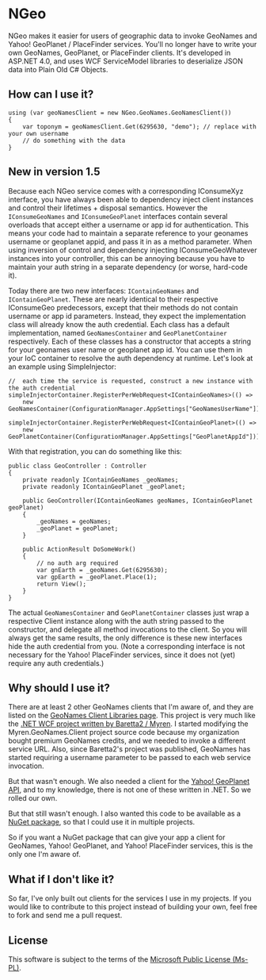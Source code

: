# NGeo
NGeo makes it easier for users of geographic data to invoke GeoNames and Yahoo! GeoPlanet / PlaceFinder services. You'll no longer have to write your own GeoNames, GeoPlanet, or PlaceFinder clients. It's developed in ASP.NET 4.0, and uses WCF ServiceModel libraries to deserialize JSON data into Plain Old C# Objects.

## How can I use it?
    using (var geoNamesClient = new NGeo.GeoNames.GeoNamesClient())
    {
        var toponym = geoNamesClient.Get(6295630, "demo"); // replace with your own username
        // do something with the data
    }

## New in version 1.5
Because each NGeo service comes with a corresponding IConsumeXyz interface, you have always been able to dependency inject client instances and control their lifetimes + disposal semantics. However the `IConsumeGeoNames` and `IConsumeGeoPlanet` interfaces contain several overloads that accept either a username or app id for authentication. This means your code had to maintain a separate reference to your geonames username or geoplanet appid, and pass it in as a method parameter. When using inversion of control and dependency injecting IConsumeGeoWhatever instances into your controller, this can be annoying because you have to maintain your auth string in a separate dependency (or worse, hard-code it).

Today there are two new interfaces: `IContainGeoNames` and `IContainGeoPlanet`. These are nearly identical to their respective IConsumeGeo predecessors, except that their methods do not contain username or app id parameters. Instead, they expect the implementation class will already know the auth credential. Each class has a default implementation, named `GeoNamesContainer` and `GeoPlanetContainer` respectively. Each of these classes has a constructor that accepts a string for your geonames user name or geoplanet app id. You can use them in your IoC container to resolve the auth dependency at runtime. Let's look at an example using SimpleInjector:

    //  each time the service is requested, construct a new instance with the auth credential
    simpleInjectorContainer.RegisterPerWebRequest<IContainGeoNames>(() =>
        new GeoNamesContainer(ConfigurationManager.AppSettings["GeoNamesUserName"]));

    simpleInjectorContainer.RegisterPerWebRequest<IContainGeoPlanet>(() =>
        new GeoPlanetContainer(ConfigurationManager.AppSettings["GeoPlanetAppId"]));

With that registration, you can do something like this:

    public class GeoController : Controller
    {
        private readonly IContainGeoNames _geoNames;
        private readonly IContainGeoPlanet _geoPlanet;

        public GeoController(IContainGeoNames geoNames, IContainGeoPlanet geoPlanet)
        {
            _geoNames = geoNames;
            _geoPlanet = geoPlanet;
        }

        public ActionResult DoSomeWork()
        {
            // no auth arg required
            var gnEarth = _geoNames.Get(6295630);
            var gpEarth = _geoPlanet.Place(1);
            return View();
        }
    }

The actual `GeoNamesContainer` and `GeoPlanetContainer` classes just wrap a respective Client instance along with the auth string passed to the constructor, and delegate all method invocations to the client. So you will always get the same results, the only difference is these new interfaces hide the auth credential from you. (Note a corresponding interface is not necessary for the Yahoo! PlaceFinder services, since it does not (yet) require any auth credentials.)

## Why should I use it?
There are at least 2 other GeoNames clients that I'm aware of, and they are listed on the [GeoNames Client Libraries page](http://www.geonames.org/export/client-libraries.html). This project is very much like the [.NET WCF project written by Baretta2 / Myren](http://www.codeproject.com/Articles/30627/GeoNames-NET-WCF-Client). I started modifying the Myren.GeoNames.Client project source code because my organization bought premium GeoNames credits, and we needed to invoke a different service URL. Also, since Baretta2's project was published, GeoNames has started requiring a username parameter to be passed to each web service invocation.

But that wasn't enough. We also needed a client for the [Yahoo! GeoPlanet API](http://developer.yahoo.com/geo/geoplanet/data/), and to my knowledge, there is not one of these written in .NET. So we rolled our own.

But that still wasn't enough. I also wanted this code to be available as a [NuGet package](http://nuget.org/packages/NGeo), so that I could use it in multiple projects.

So if you want a NuGet package that can give your app a client for GeoNames, Yahoo! GeoPlanet, and Yahoo! PlaceFinder services, this is the only one I'm aware of.

## What if I don't like it?
So far, I've only built out clients for the services I use in my projects. If you would like to contribute to this project instead of building your own, feel free to fork and send me a pull request.

## License
This software is subject to the terms of the [Microsoft Public License (Ms-PL)](http://www.opensource.org/licenses/MS-PL).
